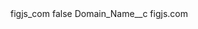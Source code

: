 <?xml version="1.0" encoding="UTF-8"?>
<CustomMetadata xmlns="http://soap.sforce.com/2006/04/metadata" xmlns:xsi="http://www.w3.org/2001/XMLSchema-instance" xmlns:xsd="http://www.w3.org/2001/XMLSchema">
    <label>figjs_com</label>
    <protected>false</protected>
    <values>
        <field>Domain_Name__c</field>
        <value xsi:type="xsd:string">figjs.com</value>
    </values>
</CustomMetadata>
